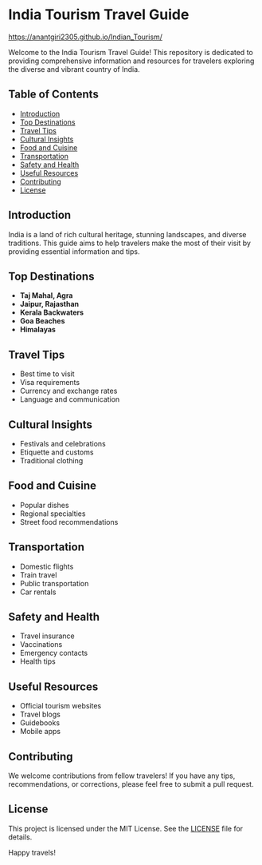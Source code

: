# India Tourism Travel Guide
https://anantgiri2305.github.io/Indian_Tourism/

Welcome to the India Tourism Travel Guide! This repository is dedicated to providing comprehensive information and resources for travelers exploring the diverse and vibrant country of India.

## Table of Contents

- [Introduction](#introduction)
- [Top Destinations](#top-destinations)
- [Travel Tips](#travel-tips)
- [Cultural Insights](#cultural-insights)
- [Food and Cuisine](#food-and-cuisine)
- [Transportation](#transportation)
- [Safety and Health](#safety-and-health)
- [Useful Resources](#useful-resources)
- [Contributing](#contributing)
- [License](#license)

## Introduction

India is a land of rich cultural heritage, stunning landscapes, and diverse traditions. This guide aims to help travelers make the most of their visit by providing essential information and tips.

## Top Destinations

- **Taj Mahal, Agra**
- **Jaipur, Rajasthan**
- **Kerala Backwaters**
- **Goa Beaches**
- **Himalayas**

## Travel Tips

- Best time to visit
- Visa requirements
- Currency and exchange rates
- Language and communication

## Cultural Insights

- Festivals and celebrations
- Etiquette and customs
- Traditional clothing

## Food and Cuisine

- Popular dishes
- Regional specialties
- Street food recommendations

## Transportation

- Domestic flights
- Train travel
- Public transportation
- Car rentals

## Safety and Health

- Travel insurance
- Vaccinations
- Emergency contacts
- Health tips

## Useful Resources

- Official tourism websites
- Travel blogs
- Guidebooks
- Mobile apps

## Contributing

We welcome contributions from fellow travelers! If you have any tips, recommendations, or corrections, please feel free to submit a pull request.

## License

This project is licensed under the MIT License. See the [LICENSE](LICENSE) file for details.

Happy travels!
